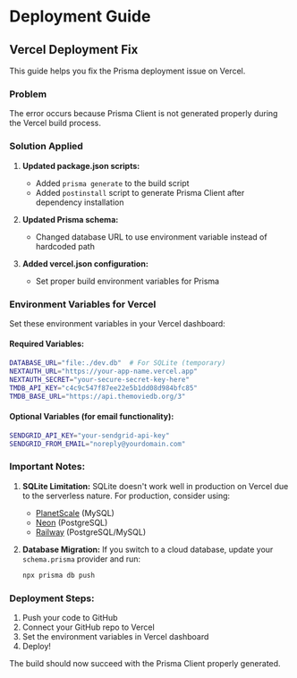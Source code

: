 # Deployment Guide

## Vercel Deployment Fix

This guide helps you fix the Prisma deployment issue on Vercel.

### Problem
The error occurs because Prisma Client is not generated properly during the Vercel build process.

### Solution Applied

1. **Updated package.json scripts:**
   - Added `prisma generate` to the build script
   - Added `postinstall` script to generate Prisma Client after dependency installation

2. **Updated Prisma schema:**
   - Changed database URL to use environment variable instead of hardcoded path

3. **Added vercel.json configuration:**
   - Set proper build environment variables for Prisma

### Environment Variables for Vercel

Set these environment variables in your Vercel dashboard:

#### Required Variables:
```bash
DATABASE_URL="file:./dev.db"  # For SQLite (temporary)
NEXTAUTH_URL="https://your-app-name.vercel.app"
NEXTAUTH_SECRET="your-secure-secret-key-here"
TMDB_API_KEY="c4c9c547f87ee22e5b1dd08d984bfc85"
TMDB_BASE_URL="https://api.themoviedb.org/3"
```

#### Optional Variables (for email functionality):
```bash
SENDGRID_API_KEY="your-sendgrid-api-key"
SENDGRID_FROM_EMAIL="noreply@yourdomain.com"
```

### Important Notes:

1. **SQLite Limitation:** SQLite doesn't work well in production on Vercel due to the serverless nature. For production, consider using:
   - [PlanetScale](https://planetscale.com/) (MySQL)
   - [Neon](https://neon.tech/) (PostgreSQL)
   - [Railway](https://railway.app/) (PostgreSQL/MySQL)

2. **Database Migration:** If you switch to a cloud database, update your `schema.prisma` provider and run:
   ```bash
   npx prisma db push
   ```

### Deployment Steps:

1. Push your code to GitHub
2. Connect your GitHub repo to Vercel
3. Set the environment variables in Vercel dashboard
4. Deploy!

The build should now succeed with the Prisma Client properly generated.
